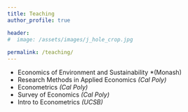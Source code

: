 ```yaml
---
title: Teaching
author_profile: true

header:
#  image: /assets/images/j_hole_crop.jpg
  
permalink: /teaching/
---
```

- Economics of Environment and Sustainability *(Monash)
- Research Methods in Applied Economics *(Cal Poly)*
- Econometrics *(Cal Poly)*
- Survey of Economics *(Cal Poly)*
- Intro to Econometrics *(UCSB)*
